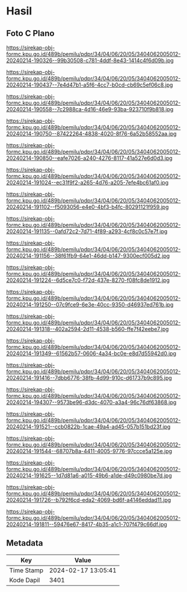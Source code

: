 # Hasil

## Foto C Plano

https://sirekap-obj-formc.kpu.go.id/489b/pemilu/pdpr/34/04/06/20/05/3404062005012-20240214-190326--99b30508-c781-4ddf-8e43-1414c4f6d09b.jpg

https://sirekap-obj-formc.kpu.go.id/489b/pemilu/pdpr/34/04/06/20/05/3404062005012-20240214-190437--7e4d47b1-a5f6-4cc7-b0cd-cb69c5ef06c8.jpg

https://sirekap-obj-formc.kpu.go.id/489b/pemilu/pdpr/34/04/06/20/05/3404062005012-20240214-190558--7c2988ca-4d16-46e9-93ba-923710f9b818.jpg

https://sirekap-obj-formc.kpu.go.id/489b/pemilu/pdpr/34/04/06/20/05/3404062005012-20240214-190750--87422264-4838-4020-8f76-6a52b58552aa.jpg

https://sirekap-obj-formc.kpu.go.id/489b/pemilu/pdpr/34/04/06/20/05/3404062005012-20240214-190850--eafe7026-a240-4276-8117-41a527e6d0d3.jpg

https://sirekap-obj-formc.kpu.go.id/489b/pemilu/pdpr/34/04/06/20/05/3404062005012-20240214-191024--ec31f9f2-a265-4d76-a205-7efe4bc61af0.jpg

https://sirekap-obj-formc.kpu.go.id/489b/pemilu/pdpr/34/04/06/20/05/3404062005012-20240214-191102--f5093056-e4e0-4bf3-b4fc-80291121f959.jpg

https://sirekap-obj-formc.kpu.go.id/489b/pemilu/pdpr/34/04/06/20/05/3404062005012-20240214-191135--0afd72c2-7d71-4f89-a293-4cf8c0c57e7f.jpg

https://sirekap-obj-formc.kpu.go.id/489b/pemilu/pdpr/34/04/06/20/05/3404062005012-20240214-191156--38f61fb9-64e1-46dd-b147-9300ecf005d2.jpg

https://sirekap-obj-formc.kpu.go.id/489b/pemilu/pdpr/34/04/06/20/05/3404062005012-20240214-191224--6d5ce7c0-f72d-437e-8270-f08fc8de1912.jpg

https://sirekap-obj-formc.kpu.go.id/489b/pemilu/pdpr/34/04/06/20/05/3404062005012-20240214-191250--07c9fce9-6e3e-40cc-9350-d46937ed761b.jpg

https://sirekap-obj-formc.kpu.go.id/489b/pemilu/pdpr/34/04/06/20/05/3404062005012-20240214-191318--402a2594-2d11-4538-b560-ffe7f42eebe7.jpg

https://sirekap-obj-formc.kpu.go.id/489b/pemilu/pdpr/34/04/06/20/05/3404062005012-20240214-191349--61562b57-0606-4a34-bc0e-e8d7d55942d0.jpg

https://sirekap-obj-formc.kpu.go.id/489b/pemilu/pdpr/34/04/06/20/05/3404062005012-20240214-191416--7dbb6776-38fb-4d99-910c-d61737b9c895.jpg

https://sirekap-obj-formc.kpu.go.id/489b/pemilu/pdpr/34/04/06/20/05/3404062005012-20240214-194307--9573be96-d3dc-4070-a3a4-96c76df63868.jpg

https://sirekap-obj-formc.kpu.go.id/489b/pemilu/pdpr/34/04/06/20/05/3404062005012-20240214-191521--ccb0822b-1cae-49a4-ad45-057b151bd23f.jpg

https://sirekap-obj-formc.kpu.go.id/489b/pemilu/pdpr/34/04/06/20/05/3404062005012-20240214-191544--68707b8a-4411-4005-9776-97ccce5a125e.jpg

https://sirekap-obj-formc.kpu.go.id/489b/pemilu/pdpr/34/04/06/20/05/3404062005012-20240214-191625--1d7d81a6-a015-49b6-a1de-d49c0980be7d.jpg

https://sirekap-obj-formc.kpu.go.id/489b/pemilu/pdpr/34/04/06/20/05/3404062005012-20240214-191726--b792f6cd-eda2-4069-bd6f-a4146eddad11.jpg

https://sirekap-obj-formc.kpu.go.id/489b/pemilu/pdpr/34/04/06/20/05/3404062005012-20240214-191811--59476e67-8417-4b35-a1c1-707f479c66df.jpg


## Metadata

| Key        | Value               |
| ---------- | ------------------- |
| Time Stamp | 2024-02-17 13:05:41 |
| Kode Dapil | 3401                |



